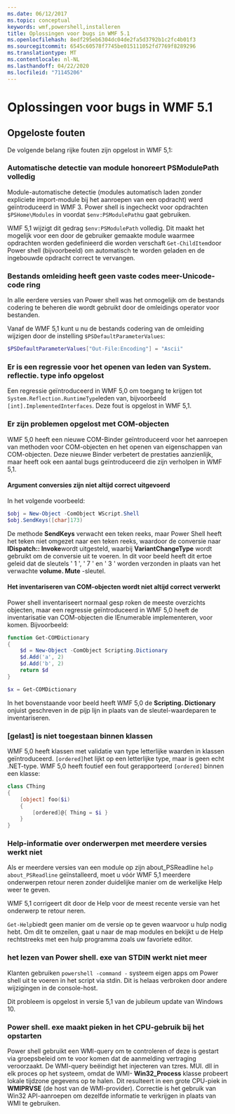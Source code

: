 ```yaml
---
ms.date: 06/12/2017
ms.topic: conceptual
keywords: wmf,powershell,installeren
title: Oplossingen voor bugs in WMF 5.1
ms.openlocfilehash: 8edf295eb6304dc04de2fa5d3792b1c2fc4b01f3
ms.sourcegitcommit: 6545c60578f7745be015111052fd7769f8289296
ms.translationtype: MT
ms.contentlocale: nl-NL
ms.lasthandoff: 04/22/2020
ms.locfileid: "71145206"
---
```

# <a name="bug-fixes-in-wmf-51"></a>Oplossingen voor bugs in WMF 5.1

## <a name="bug-fixes"></a>Opgeloste fouten

De volgende belang rijke fouten zijn opgelost in WMF 5,1:

### <a name="module-auto-discovery-fully-honors-psmodulepath"></a>Automatische detectie van module honoreert PSModulePath volledig

Module-automatische detectie (modules automatisch laden zonder expliciete import-module bij het aanroepen van een opdracht) werd geïntroduceerd in WMF 3. Power shell is ingecheckt voor opdrachten `$PSHome\Modules` in voordat `$env:PSModulePath`u gaat gebruiken.

WMF 5,1 wijzigt dit gedrag `$env:PSModulePath` volledig. Dit maakt het mogelijk voor een door de gebruiker gemaakte module waarmee opdrachten worden gedefinieerd die worden verschaft `Get-ChildItem`door Power shell (bijvoorbeeld) om automatisch te worden geladen en de ingebouwde opdracht correct te vervangen.

### <a name="file-redirection-no-longer-hard-codes--encoding-unicode"></a>Bestands omleiding heeft geen vaste codes meer-Unicode-code ring

In alle eerdere versies van Power shell was het onmogelijk om de bestands codering te beheren die wordt gebruikt door de omleidings operator voor bestanden.

Vanaf de WMF 5,1 kunt u nu de bestands codering van de omleiding wijzigen door de instelling `$PSDefaultParameterValues`:

```powershell
$PSDefaultParameterValues["Out-File:Encoding"] = "Ascii"
```

### <a name="fixed-a-regression-in-accessing-members-of-systemreflectiontypeinfo"></a>Er is een regressie voor het openen van leden van System. reflectie. type info opgelost

Een regressie geïntroduceerd in WMF 5,0 om toegang te krijgen tot `System.Reflection.RuntimeType`leden van, bijvoorbeeld `[int].ImplementedInterfaces`. Deze fout is opgelost in WMF 5,1.

### <a name="fixed-some-issues-with-com-objects"></a>Er zijn problemen opgelost met COM-objecten

WMF 5,0 heeft een nieuwe COM-Binder geïntroduceerd voor het aanroepen van methoden voor COM-objecten en het openen van eigenschappen van COM-objecten. Deze nieuwe Binder verbetert de prestaties aanzienlijk, maar heeft ook een aantal bugs geïntroduceerd die zijn verholpen in WMF 5,1.

#### <a name="argument-conversions-were-not-always-performed-correctly"></a>Argument conversies zijn niet altijd correct uitgevoerd

In het volgende voorbeeld:

```powershell
$obj = New-Object -ComObject WScript.Shell
$obj.SendKeys([char]173)
```

De methode **SendKeys** verwacht een teken reeks, maar Power Shell heeft het teken niet omgezet naar een teken reeks, waardoor de conversie naar **IDispatch:: Invoke**wordt uitgesteld, waarbij **VariantChangeType** wordt gebruikt om de conversie uit te voeren. In dit voor beeld heeft dit ertoe geleid dat de sleutels ' 1 ', ' 7 ' en ' 3 ' worden verzonden in plaats van het verwachte **volume. Mute** -sleutel.

#### <a name="enumerable-com-objects-not-always-handled-correctly"></a>Het inventariseren van COM-objecten wordt niet altijd correct verwerkt

Power shell inventariseert normaal gesp roken de meeste overzichts objecten, maar een regressie geïntroduceerd in WMF 5,0 heeft de inventarisatie van COM-objecten die IEnumerable implementeren, voor komen. Bijvoorbeeld:

```powershell
function Get-COMDictionary
{
    $d = New-Object -ComObject Scripting.Dictionary
    $d.Add('a', 2)
    $d.Add('b', 2)
    return $d
}

$x = Get-COMDictionary
```

In het bovenstaande voor beeld heeft WMF 5,0 de **Scripting. Dictionary** onjuist geschreven in de pijp lijn in plaats van de sleutel-waardeparen te inventariseren.

### <a name="ordered-was-not-allowed-inside-classes"></a>[gelast] is niet toegestaan binnen klassen

WMF 5,0 heeft klassen met validatie van type letterlijke waarden in klassen geïntroduceerd. `[ordered]`het lijkt op een letterlijke type, maar is geen echt .NET-type. WMF 5,0 heeft foutief een fout gerapporteerd `[ordered]` binnen een klasse:

```powershell
class CThing
{
    [object] foo($i)
    {
        [ordered]@{ Thing = $i }
    }
}
```

### <a name="help-on-about-topics-with-multiple-versions-does-not-work"></a>Help-informatie over onderwerpen met meerdere versies werkt niet

Als er meerdere versies van een module op zijn about_PSReadline `help about_PSReadline` geïnstalleerd, moet u vóór WMF 5,1 meerdere onderwerpen retour neren zonder duidelijke manier om de werkelijke Help weer te geven.

WMF 5,1 corrigeert dit door de Help voor de meest recente versie van het onderwerp te retour neren.

`Get-Help`biedt geen manier om de versie op te geven waarvoor u hulp nodig hebt. Om dit te omzeilen, gaat u naar de map modules en bekijkt u de Help rechtstreeks met een hulp programma zoals uw favoriete editor.

### <a name="powershellexe-reading-from-stdin-stopped-working"></a>het lezen van Power shell. exe van STDIN werkt niet meer

Klanten gebruiken `powershell -command -` systeem eigen apps om Power shell uit te voeren in het script via stdin. Dit is helaas verbroken door andere wijzigingen in de console-host.

Dit probleem is opgelost in versie 5,1 van de jubileum update van Windows 10.

### <a name="powershellexe-creates-spike-in-cpu-usage-on-startup"></a>Power shell. exe maakt pieken in het CPU-gebruik bij het opstarten

Power shell gebruikt een WMI-query om te controleren of deze is gestart via groepsbeleid om te voor komen dat de aanmelding vertraging veroorzaakt. De WMI-query beëindigt het injecteren van tzres. MUI. dll in elk proces op het systeem, omdat de WMI- **Win32_Process** klasse probeert lokale tijdzone gegevens op te halen. Dit resulteert in een grote CPU-piek in **WMIPRVSE** (de host van de WMI-provider). Correctie is het gebruik van Win32 API-aanroepen om dezelfde informatie te verkrijgen in plaats van WMI te gebruiken.
